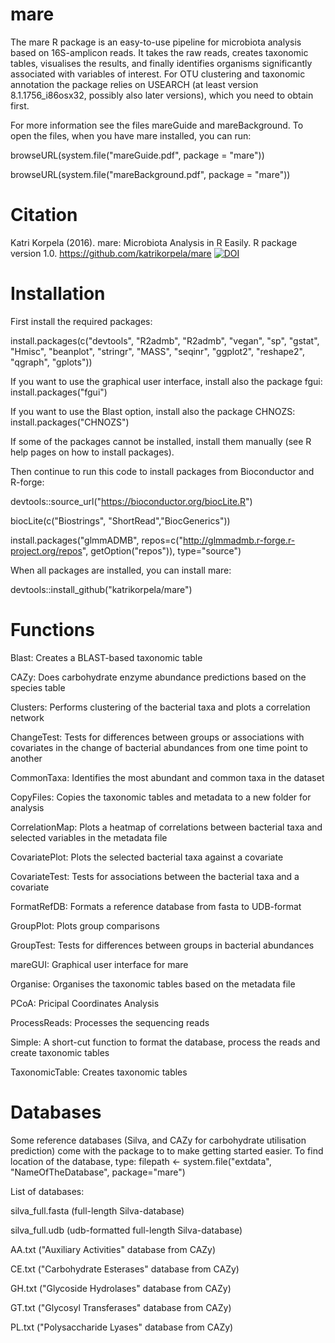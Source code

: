 # mare

The mare R package is an easy-to-use pipeline for microbiota analysis based on 16S-amplicon reads. It takes the raw reads, creates taxonomic tables, visualises the results, and finally identifies organisms significantly associated with variables of interest. For OTU clustering and taxonomic annotation the package relies on USEARCH (at least version 8.1.1756_i86osx32, possibly also later versions), which you need to obtain first.

For more information see the files mareGuide and mareBackground. To open the files, when you have mare installed, you can run: 

browseURL(system.file("mareGuide.pdf", package = "mare"))

browseURL(system.file("mareBackground.pdf", package = "mare"))

# Citation

Katri Korpela (2016). mare: Microbiota Analysis in R Easily. R package version 1.0. https://github.com/katrikorpela/mare
[![DOI](https://zenodo.org/badge/21622/katrikorpela/mare.svg)](https://zenodo.org/badge/latestdoi/21622/katrikorpela/mare)


# Installation

First install the required packages:

install.packages(c("devtools", "R2admb", "R2admb", "vegan", "sp", "gstat", "Hmisc", "beanplot", "stringr", "MASS", "seqinr", "ggplot2", "reshape2", "qgraph", "gplots"))

If you want to use the graphical user interface, install also the package fgui:
install.packages("fgui")

If you want to use the Blast option, install also the package CHNOZS:
install.packages("CHNOZS")

If some of the packages cannot be installed, install them manually (see R help pages on how to install packages). 

Then continue to run this code to install packages from Bioconductor and R-forge:

devtools::source_url("https://bioconductor.org/biocLite.R")

biocLite(c("Biostrings", "ShortRead","BiocGenerics"))

install.packages("glmmADMB", repos=c("http://glmmadmb.r-forge.r-project.org/repos", getOption("repos")), type="source")

When all packages are installed, you can install mare:

devtools::install_github("katrikorpela/mare")



# Functions

Blast: Creates a BLAST-based taxonomic table

CAZy: Does carbohydrate enzyme abundance predictions based on the species table

Clusters: Performs clustering of the bacterial taxa and plots a correlation network

ChangeTest: Tests for differences between groups or associations with covariates in the change of bacterial abundances from one time point to another

CommonTaxa: Identifies the most abundant and common taxa in the dataset

CopyFiles: Copies the taxonomic tables and metadata to a new folder for analysis

CorrelationMap: Plots a heatmap of correlations between bacterial taxa and selected variables in the metadata file

CovariatePlot: Plots the selected bacterial taxa against a covariate

CovariateTest: Tests for associations between the bacterial taxa and a covariate

FormatRefDB: Formats a reference database from fasta to UDB-format

GroupPlot: Plots group comparisons

GroupTest: Tests for differences between groups in bacterial abundances

mareGUI: Graphical user interface for mare

Organise: Organises the taxonomic tables based on the metadata file

PCoA: Pricipal Coordinates Analysis

ProcessReads: Processes the sequencing reads

Simple: A short-cut function to format the database, process the reads and create taxonomic tables

TaxonomicTable: Creates taxonomic tables

# Databases

Some reference databases (Silva, and CAZy for carbohydrate utilisation prediction) come with the package to to make getting started easier. To find location of the database, type:
filepath <- system.file("extdata", "NameOfTheDatabase", package="mare")

List of databases:

silva_full.fasta (full-length Silva-database)

silva_full.udb (udb-formatted full-length Silva-database)

AA.txt ("Auxiliary Activities" database from CAZy)

CE.txt ("Carbohydrate Esterases" database from CAZy)

GH.txt ("Glycoside Hydrolases" database from CAZy)

GT.txt ("Glycosyl Transferases" database from CAZy)

PL.txt ("Polysaccharide Lyases" database from CAZy)
